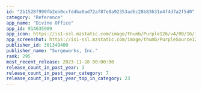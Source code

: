 ```yaml
---
id: "2b1528f990fb2eb0ccfddba0ad72af87e8a92353ad6c28b83631e4f4d7a2f5d0"
category: "Reference"
app_name: "Divine Office"
app_id: 914635909
app_icon: https://is1-ssl.mzstatic.com/image/thumb/Purple126/v4/00/16/71/001671f9-86c0-374a-b8ce-2bf559e76854/AppIcon-1x_U007emarketing-0-6-0-85-220-0.png/1024x1024bb.png
app_screenshot: https://is1-ssl.mzstatic.com/image/thumb/PurpleSource124/v4/5d/10/cb/5d10cb31-f70b-4b49-922a-0eb1fdf204ea/ca24187a-0c8d-4056-9f3d-e4e5a7fdc8dc_Simulator_Screen_Shot_-_iPhone_12_Pro_Max_-_2021-04-06_at_11.47.52.png/1284x2778bb.png
publisher_id: 301349400
publisher_name: "Surgeworks, Inc."
rank: 295
most_recent_release: 2023-11-28 00:00:00
release_count_in_past_year: 3
release_count_in_past_year_category: 7
release_count_in_past_year_top_in_category: 23
---
```

